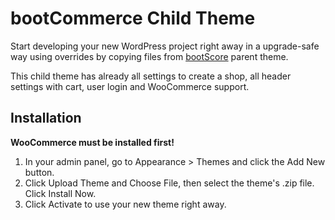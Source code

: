 # bootCommerce Child Theme

Start developing your new WordPress project right away in a upgrade-safe way using overrides by copying files from [bootScore](https://github.com/crftwrk/bootscore) parent theme.

This child theme has already all settings to create a shop, all header settings with cart, user login and WooCommerce support.

## Installation

**WooCommerce must be installed first!**

1. In your admin panel, go to Appearance > Themes and click the Add New button.
2. Click Upload Theme and Choose File, then select the theme's .zip file. Click Install Now.
3. Click Activate to use your new theme right away.
